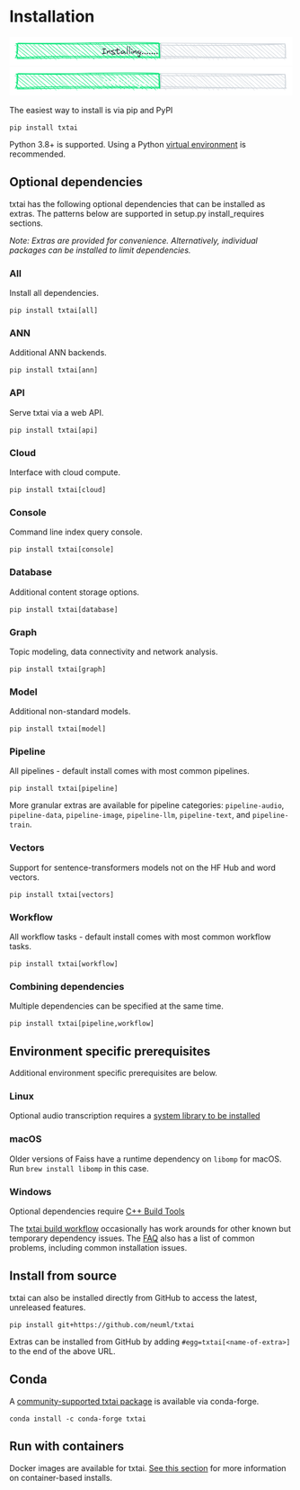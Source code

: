 # Installation

![install](images/install.png#only-light)
![install](images/install-dark.png#only-dark)

The easiest way to install is via pip and PyPI

```
pip install txtai
```

Python 3.8+ is supported. Using a Python [virtual environment](https://docs.python.org/3/library/venv.html) is recommended.

## Optional dependencies

txtai has the following optional dependencies that can be installed as extras. The patterns below are supported
in setup.py install_requires sections.

_Note: Extras are provided for convenience. Alternatively, individual packages can be installed to limit dependencies._

### All

Install all dependencies.

```
pip install txtai[all]
```

### ANN

Additional ANN backends.

```
pip install txtai[ann]
```

### API

Serve txtai via a web API.

```
pip install txtai[api]
```

### Cloud

Interface with cloud compute.

```
pip install txtai[cloud]
```

### Console

Command line index query console.

```
pip install txtai[console]
```

### Database

Additional content storage options.

```
pip install txtai[database]
```

### Graph

Topic modeling, data connectivity and network analysis.

```
pip install txtai[graph]
```

### Model

Additional non-standard models.

```
pip install txtai[model]
```

### Pipeline

All pipelines - default install comes with most common pipelines.

```
pip install txtai[pipeline]
```

More granular extras are available for pipeline categories: `pipeline-audio`, `pipeline-data`, `pipeline-image`, `pipeline-llm`, `pipeline-text`, and `pipeline-train`.

### Vectors

Support for sentence-transformers models not on the HF Hub and word vectors.

```
pip install txtai[vectors]
```

### Workflow

All workflow tasks - default install comes with most common workflow tasks.

```
pip install txtai[workflow]
```

### Combining dependencies

Multiple dependencies can be specified at the same time.

```
pip install txtai[pipeline,workflow]
```

## Environment specific prerequisites

Additional environment specific prerequisites are below.

### Linux

Optional audio transcription requires a [system library to be installed](https://github.com/bastibe/python-soundfile#installation)

### macOS

Older versions of Faiss have a runtime dependency on `libomp` for macOS. Run `brew install libomp` in this case.

### Windows

Optional dependencies require [C++ Build Tools](https://visualstudio.microsoft.com/visual-cpp-build-tools/)

The [txtai build workflow](https://github.com/neuml/txtai/blob/master/.github/workflows/build.yml) occasionally has work arounds for other known but temporary dependency issues. The [FAQ](../faq) also has a list of common problems, including common installation issues.

## Install from source

txtai can also be installed directly from GitHub to access the latest, unreleased features.

    pip install git+https://github.com/neuml/txtai

Extras can be installed from GitHub by adding `#egg=txtai[<name-of-extra>]` to the end of the above URL.

## Conda

A [community-supported txtai package](https://anaconda.org/conda-forge/txtai) is available via conda-forge.

    conda install -c conda-forge txtai

## Run with containers

Docker images are available for txtai. [See this section](../cloud) for more information on container-based installs.
